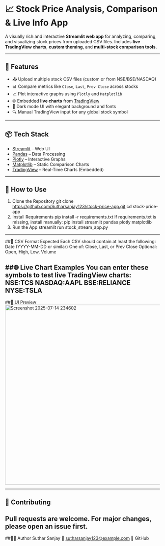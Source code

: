 # 📈 Stock Price Analysis, Comparison & Live Info App

A visually rich and interactive **Streamlit web app** for analyzing, comparing, and visualizing stock prices from uploaded CSV files. Includes **live TradingView charts**, **custom theming**, and **multi-stock comparison tools**.

---

## 🚀 Features

- 📤 Upload multiple stock CSV files (custom or from NSE/BSE/NASDAQ)
- 📊 Compare metrics like `Close`, `Last`, `Prev Close` across stocks
- 📈 Plot interactive graphs using `Plotly` and `Matplotlib`
- 🌐 Embedded **live charts** from [TradingView](https://tradingview.com)
- 🎨 Dark mode UI with elegant background and fonts
- 🔍 Manual TradingView input for any global stock symbol

---

## 📦 Tech Stack

- [Streamlit](https://streamlit.io/) – Web UI
- [Pandas](https://pandas.pydata.org/) – Data Processing
- [Plotly](https://plotly.com/python/) – Interactive Graphs
- [Matplotlib](https://matplotlib.org/) – Static Comparison Charts
- [TradingView](https://tradingview.com/) – Real-Time Charts (Embedded)

---

## 📁 How to Use

 1. Clone the Repository
git clone https://github.com/Sutharsanjay123/stock-price-app.git
cd stock-price-app
2. Install Requirements
pip install -r requirements.txt
If requirements.txt is missing, install manually:
pip install streamlit pandas plotly matplotlib
3. Run the App
streamlit run stock_stream_app.py
---
##📂 CSV Format Expected
Each CSV should contain at least the following:
Date (YYYY-MM-DD or similar)
One of: Close, Last, or Prev Close
Optional: Open, High, Low, Volume

##🌐 Live Chart Examples
You can enter these symbols to test live TradingView charts:
NSE:TCS
NASDAQ:AAPL
BSE:RELIANCE
NYSE:TSLA
---
##📸 UI Preview
<img width="1897" height="586" alt="Screenshot 2025-07-14 234602" src="https://github.com/user-attachments/assets/750ad207-c2d3-403a-9132-386a1841c7fe" />

---
## 🤝 Contributing
Pull requests are welcome. For major changes, please open an issue first.
---
##🙋‍♂️ Author
Suthar Sanjay
📧 sutharsanjay123@example.com
🔗 GitHub

